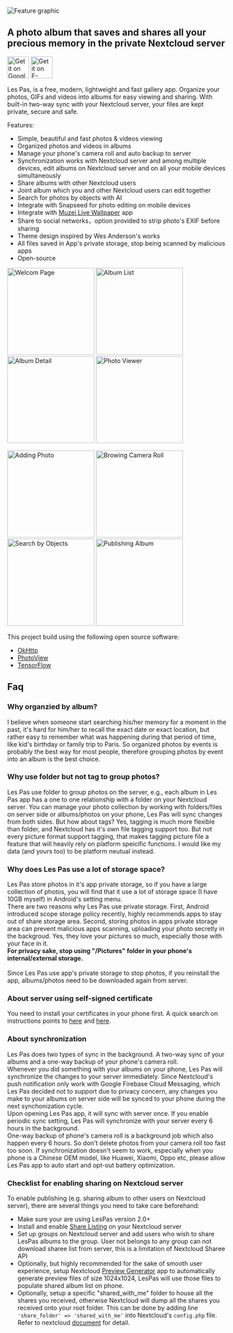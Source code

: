 ![Feature graphic](fastlane//metadata/android/en-US/images/featureGraphic.png)

## A photo album that saves and shares all your precious memory in the private Nextcloud server
<a href='https://play.google.com/store/apps/details?id=site.leos.apps.lespas'><img alt='Get it on Google Play' src='https://play.google.com/intl/en_us/badges/static/images/badges/en_badge_web_generic.png' height='50'/></a>
<a href='https://f-droid.org/packages/site.leos.apps.lespas/'><img alt='Get it on F-Droid' src='https://fdroid.gitlab.io/artwork/badge/get-it-on.png' height='50'></a>

Les Pas, is a free, modern, lightweight and fast gallery app. Organize your photos, GIFs and videos into albums for easy viewing and sharing. With built-in two-way sync with your Nextcloud server, your files are kept private, secure and safe.

Features:
- Simple, beautiful and fast photos & videos viewing
- Organized photos and videos in albums
- Manage your phone's camera roll and auto backup to server
- Synchronization works with Nextcloud server and among multiple devices, edit albums on Nextcloud server and on all your mobile devices simultaneously 
- Share albums with other Nextcloud users
- Joint album which you and other Nextcloud users can edit together
- Search for photos by objects with AI
- Integrate with Snapseed for photo editing on mobile devices
- Integrate with <a href=https://github.com/muzei/muzei>Muzei Live Wallpaper</a> app
- Share to social networks，option provided to strip photo's EXIF before sharing
- Theme design inspired by Wes Anderson's works
- All files saved in App's private storage, stop being scanned by malicious apps
- Open-source

<p float="left">
  <img alt="Welcom Page" src="fastlane/metadata/android/en-US/images/phoneScreenshots/1_Welcome.png" width="200" />
  <img alt="Album List" src="fastlane/metadata/android/en-US/images/phoneScreenshots/2_album.png" width="200" /> 
  <img alt="Album Detail" src="fastlane//metadata/android/en-US/images/phoneScreenshots/3_album_detail.png" width="200" />
  <img alt="Photo Viewer" src="fastlane//metadata/android/en-US/images/phoneScreenshots/4_photo.png" width="200" />
</p>

<p float="left">
  <img alt="Adding Photo" src="fastlane/metadata/android/en-US/images/phoneScreenshots/5_adding_photos.png" width="200" />
  <img alt="Browing Camera Roll" src="fastlane/metadata/android/en-US/images/phoneScreenshots/6_camera_roll.png" width="200" /> 
  <img alt="Search by Objects" src="fastlane//metadata/android/en-US/images/phoneScreenshots/7_search.png" width="200" />
  <img alt="Publishing Album" src="fastlane//metadata/android/en-US/images/phoneScreenshots/8_publish.png" width="200" />
</p>

This project build using the following open source software:
- <a href=https://square.github.io/okhttp>OkHttp</a>
- <a href=https://github.com/chrisbanes/PhotoView>PhotoView</a>
- <a href=https://www.tensorflow.org>TensorFlow</a>

<a id="faq"></a>
## Faq
### Why organzied by album?
I believe when someone start searching his/her memory for a moment in the past, it's hard for him/her to recall the exact date or exact location, but rather easy to remember what was happening during that period of time, like kid's birthday or family trip to Paris. So organized photos by events is probably the best way for most people, therefore grouping photos by event into an album is the best choice.

### Why use folder but not tag to group photos?
Les Pas use folder to group photos on the server, e.g., each album in Les Pas app has a one to one relationship with a folder on your Nextcloud server. You can manage your photo collection by working with folders/files on server side or albums/photos on your phone, Les Pas will sync changes from both sides. But how about tags? Yes, tagging is much more flexible than folder, and Nextcloud has it's own file tagging support too. But not every picture format support tagging, that makes tagging picture file a feature that will heavily rely on platform speicific functions. I would like my data (and yours too) to be platform neutual instead.

### Why does Les Pas use a lot of storage space?
Les Pas store photos in it's app private storage, so if you have a large collection of photos, you will find that it use a lot of storage space (I have 10GB myself) in Android's setting menu.<br> 
There are two reasons why Les Pas use private storage. First, Android introduced scope storage policy recently, highly recommends apps to stay out of share storage area. Second, storing photos in apps private storage area can prevent malicious apps scanning, uploading your photo secretly in the backgroud. Yes, they love your pictures so much, especially those with your face in it.<br>
**For privacy sake, stop using "/Pictures" folder in your phone's internal/external storage.**<br><br>
Since Les Pas use app's private storage to stop photos, if you reinstall the app, albums/photos need to be downloaded again from server.

### About server using self-signed certificate
You need to install your certificates in your phone first. A quick search on instructions points to <a href=https://aboutssl.org/how-to-create-and-import-self-signed-certificate-to-android-device/>here</a> and <a href=https://proxyman.io/blog/2020/09/Install-And-Trust-Self-Signed-Certificate-On-Android-11.html>here</a>.

### About synchronization
Les Pas does two types of sync in the background. A two-way sync of your albums and a one-way backup of your phone's camera roll.<br>
Whenever you did something with your albums on your phone, Les Pas will synchronize the changes to your server immediately. Since Nextcloud's push notification only work with Google Firebase Cloud Messaging, which Les Pas decided not to support due to privacy concern, any changes you make to your albums on server side will be synced to your phone during the next synchonization cycle.<br>
Upon opening Les Pas app, it will sync with server once. If you enable periodic sync setting, Les Pas will synchronize with your server every 6 hours in the background.<br>
One-way backup of phone's camera roll is a background job which also happen every 6 hours. So don't delete photos from your camera roll too fast too soon.
If synchronization doesn't seem to work, especially when you phone is a Chinese OEM model, like Huawei, Xiaomi, Oppo etc, please allow Les Pas app to auto start and opt-out battery optimization.
 
### Checklist for enabling sharing on Nextcloud server
To enable publishing (e.g. sharing album to other users on Nextcloud server), there are several things you need to take care beforehand:
- Make sure your are using LesPas version 2.0+
- Install and enable [Share Listing](https://apps.nextcloud.com/apps/sharelisting) on your Nextcloud server
- Set up groups on Nextcloud server and add users who wish to share LesPas albums to the group. User not belongs to any group can not download sharee list from server, this is a limitation of Nextcloud Sharee API
- Optionally, but highly recommended for the sake of smooth user experience, setup Nextcloud [Preview Generator](https://apps.nextcloud.com/apps/previewgenerator) app to automatically generate preview files of size 1024x1024, LesPas will use those files to populate shared album list on phone.
- Optionally, setup a specific "shared_with_me" folder to house all the shares you received, otherwise Nextcloud will dump all the shares you received onto your root folder. This can be done by adding line `'share_folder' => 'shared_with_me'` into Nextcloud's `config.php` file. Refer to nextcloud [document](https://docs.nextcloud.com/server/latest/admin_manual/configuration_server/config_sample_php_parameters.html) for detail.
